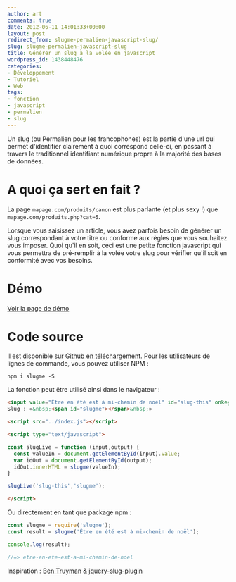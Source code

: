 ```yaml
---
author: art
comments: true
date: 2012-06-11 14:01:33+00:00
layout: post
redirect_from: slugme-permalien-javascript-slug/
slug: slugme-permalien-javascript-slug
title: Générer un slug à la volée en javascript
wordpress_id: 1438448476
categories:
- Développement
- Tutoriel
- Web
tags:
- fonction
- javascript
- permalien
- slug
---
```


Un slug (ou Permalien pour les francophones) est la partie d'une url qui permet d'identifier clairement à quoi correspond celle-ci, en passant à travers le traditionnel identifiant numérique propre à la majorité des bases de données.

# A quoi ça sert en fait ?

La page `mapage.com/produits/canon` est plus parlante (et plus sexy !) que `mapage.com/produits.php?cat=5`.


Lorsque vous saisissez un article, vous avez parfois besoin de générer un slug correspondant à votre titre ou conforme aux règles que vous souhaitez vous imposer. Quoi qu'il en soit, ceci est une petite fonction javascript qui vous permettra de pré-remplir à la volée votre slug pour vérifier qu'il soit en conformité avec vos besoins.



# Démo

[Voir la page de démo](http://arthurlacoste.github.io/js-slug-me/test/browser.htm)


# Code source

Il est disponible sur [Github en téléchargement](https://github.com/arthurlacoste/js-slug-me). Pour les utilisateurs de lignes de commande, vous pouvez utiliser NPM :

```
npm i slugme -S
```

La fonction peut être utilisé ainsi dans le navigateur :

```html
<input value="Être en été est à mi-chemin de noël" id="slug-this" onkeyup="slugLive('slug-this','slugme');" />
Slug : «&nbsp;<span id="slugme"></span>&nbsp;»

<script src="../index.js"></script>

<script type="text/javascript">

const slugLive = function (input,output) {
  const valueIn = document.getElementById(input).value;
  var idOut = document.getElementById(output);
  idOut.innerHTML = slugme(valueIn);
}

slugLive('slug-this','slugme');

</script>

```

Ou directement en tant que package npm :

```js
const slugme = require('slugme');
const result = slugme('Être en été est à mi-chemin de noël');

console.log(result);

//=> etre-en-ete-est-a-mi-chemin-de-noel

```


Inspiration : [Ben Truyman](https://gist.github.com/1211400) & [jquery-slug-plugin](http://code.google.com/p/jquery-slug-plugin/)
